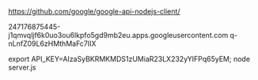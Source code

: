 https://github.com/google/google-api-nodejs-client/


247176875445-j1qmvqljf6k0uo3ou6lkpfo5gd9mb2eu.apps.googleusercontent.com
q-nLnfZ09L6zHMthMaFc7IIX


export API_KEY=AIzaSyBKRMKMDS1zUMiaR23LX232yYIFPq65yEM; node server.js